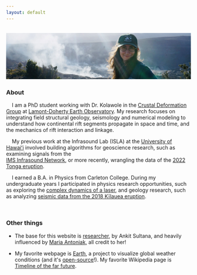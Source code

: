 ```yaml
---
layout: default
---
```

<br style="line-height:3">

<img src="./img/kilauea_photo_trim.jpg" alt="Meri at Kīlauea volcano">

<br style="line-height:3">

<h3>
About
</h3>

&nbsp;&nbsp;&nbsp;&nbsp;I am a PhD student working with Dr. Kolawole in the 
[Crustal Deformation Group](https://www.folarinkolawole.com) at [Lamont-Doherty Earth Observatory](https://lamont.columbia.edu). 
My research focuses on integrating field structural geology, seismology and numerical modeling to understand how 
continental rift segments propagate in space and time, and the mechanics of rift interaction and linkage.


&nbsp;&nbsp;&nbsp;&nbsp;My previous work at the Infrasound Lab (ISLA) at the 
[University of Hawaiʻi](https://www.hawaii.edu/) involved building algorithms for geoscience research, such as examining 
signals from the  
[IMS Infrasound Network](https://www.ctbto.org/our-work/monitoring-technologies/infrasound-monitoring), or more 
recently, wrangling the data of the 
[2022 Tonga eruption](https://en.wikipedia.org/wiki/2022_Hunga_Tonga%E2%80%93Hunga_Ha%27apai_eruption_and_tsunami).

&nbsp;&nbsp;&nbsp;&nbsp;I earned a B.A. in Physics from Carleton College. During my undergraduate years I participated in 
physics research opportunities, such as exploring the [complex dynamics of a laser](https://www.nature.com/articles/s41598-018-29110-5), 
and geology research, such 
as analyzing [seismic data from the 2018 Kīlauea eruption](https://ui.adsabs.harvard.edu/abs/2019AGUFM.V43C0202C/abstract). 

<br style="line-height:3">

<h3>
Other things
</h3>

- The base for this website is [researcher](https://github.com/ankitsultana/researcher), by Ankit Sultana, and heavily influenced
by [Maria Antoniak](https://maria-antoniak.github.io), all credit to her!

- My favorite webpage is [Earth](https://earth.nullschool.net), a project to visualize global weather conditions (and it's
[open-source](https://github.com/cambecc/earth)!). My favorite Wikipedia page is
[Timeline of the far future](https://en.wikipedia.org/wiki/Timeline_of_the_far_future).


<br style="line-height:3">

